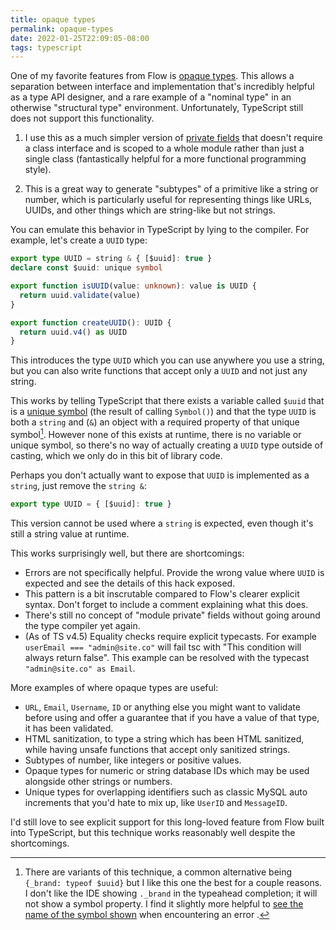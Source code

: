 ```yaml
---
title: opaque types
permalink: opaque-types
date: 2022-01-25T22:09:05-08:00
tags: typescript
---
```


One of my favorite features from Flow is [opaque types]. This allows a
separation between interface and implementation that's incredibly helpful as a
type API designer, and a rare example of a "nominal type" in an otherwise
"structural type" environment. Unfortunately, TypeScript still does not support
this functionality.

1. I use this as a much simpler version of [private fields] that doesn't require
   a class interface and is scoped to a whole module rather than just a single
   class (fantastically helpful for a more functional programming style).

2. This is a great way to generate "subtypes" of a primitive like a string or
   number, which is particularly useful for representing things like URLs,
   UUIDs, and other things which are string-like but not strings.

You can emulate this behavior in TypeScript by lying to the compiler. For
example, let's create a `UUID` type:

```typescript
export type UUID = string & { [$uuid]: true }
declare const $uuid: unique symbol

export function isUUID(value: unknown): value is UUID {
  return uuid.validate(value)
}

export function createUUID(): UUID {
  return uuid.v4() as UUID
}
```

This introduces the type `UUID` which you can use anywhere you use a string, but
you can also write functions that accept only a `UUID` and not just any string.

This works by telling TypeScript that there exists a variable called `$uuid`
that is a [unique symbol] (the result of calling `Symbol()`) and that the type
`UUID` is both a `string` and (`&`) an object with a required property of that
unique symbol[^why]. However none of this exists at runtime, there is no
variable or unique symbol, so there's no way of actually creating a `UUID` type
outside of casting, which we only do in this bit of library code.

[^why]:
    There are variants of this technique, a common alternative being
    `{_brand: typeof $uuid}` but I like this one the best for a couple reasons.
    I don't like the IDE showing `._brand` in the typeahead completion; it will
    not show a symbol property. I find it slightly more helpful to
    [see the name of the symbol shown](https://www.typescriptlang.org/play?#code/PTAEFkE9QBwJwKYDMF0QE1AFwQYwBYB2AlgI4CuCAUAgB4wD2cW2kMCoAqpwJIAioALygAzljjFCAc1AAyUAG9QAbQAk5csXQBdAFzY4lUAF8q6PABsAholC4GhMaHWb0+8iQocRkALYAjBgszSxsOJA9cLGIHUGIRbn4ACgA3KwtKd0IAa0IGAHdCAEp9NIyOeK5ePioqEFAAQTsGX19Y9Jw4QitolOo6RmZWdlAAUV8rYgshUXFJGXklAH0l-zgrQnQV-Sw2BAYkZwQJqZMQ3Gtbe0cWVWPJiyyyIx8AoPPL8Mjo2Pjxh9S6UyoA8uQKxVKQIqIjGJ2CdTAAGEWjAwth8BxUHAmKBfAgRCIrFJ8VRrk48lgGok+PpqTMAOQARgATABmemkhzkhiUwj-Kb6fnTYRMtn0oA)
    when encountering an error .

Perhaps you don't actually want to expose that `UUID` is implemented as a
`string`, just remove the `string &`:

```typescript
export type UUID = { [$uuid]: true }
```

This version cannot be used where a `string` is expected, even though it's still
a string value at runtime.

This works surprisingly well, but there are shortcomings:

- Errors are not specifically helpful. Provide the wrong value where `UUID` is
  expected and see the details of this hack exposed.
- This pattern is a bit inscrutable compared to Flow's clearer explicit syntax.
  Don't forget to include a comment explaining what this does.
- There's still no concept of "module private" fields without going around the
  type compiler yet again.
- (As of TS v4.5) Equality checks require explicit typecasts. For example
  `userEmail === "admin@site.co"` will fail tsc with "This condition will always
  return false". This example can be resolved with the typecast
  `"admin@site.co" as Email`.

More examples of where opaque types are useful:

- `URL`, `Email`, `Username`, `ID` or anything else you might want to validate
  before using and offer a guarantee that if you have a value of that type, it
  has been validated.
- HTML sanitization, to type a string which has been HTML sanitized, while
  having unsafe functions that accept only sanitized strings.
- Subtypes of number, like integers or positive values.
- Opaque types for numeric or string database IDs which may be used alongside
  other strings or numbers.
- Unique types for overlapping identifiers such as classic MySQL auto increments
  that you'd hate to mix up, like `UserID` and `MessageID`.

I'd still love to see explicit support for this long-loved feature from Flow
built into TypeScript, but this technique works reasonably well despite the
shortcomings.

[opaque types]: https://flow.org/en/docs/types/opaque-types/
[private fields]:
  https://developer.mozilla.org/en-US/docs/Web/JavaScript/Reference/Classes/Private_class_fields
[unique symbol]:
  https://www.typescriptlang.org/docs/handbook/symbols.html#unique-symbol
